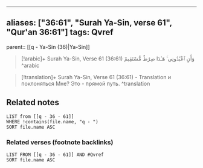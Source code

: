 
---
aliases: ["36:61", "Surah Ya-Sin, verse 61", "Qur'an 36:61"]
tags: Qvref
---

parent:: [[q - Ya-Sin (36)|Ya-Sin]]

> [!arabic]+ Surah Ya-Sin, Verse 61 (36:61)
> <span class="quran-arabic">وَأَنِ ٱعْبُدُونِى ۚ هَـٰذَا صِرَٰطٌ مُّسْتَقِيمٌ</span>
^arabic

> [!translation]+ Surah Ya-Sin, Verse 61 (36:61) - Translation
> и поклоняться Мне? Это - прямой путь.
^translation



## Related notes
```dataview
LIST from [[q - 36 - 61]]
WHERE !contains(file.name, "q - ")
SORT file.name ASC
```

### Related verses (footnote backlinks)
```dataview
LIST FROM [[q - 36 - 61]] AND #Qvref
SORT file.name ASC
```

